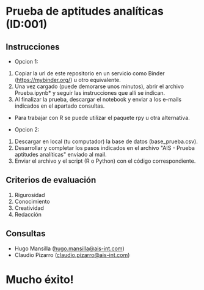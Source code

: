 # Prueba de aptitudes analíticas (ID:001)

## Instrucciones 
- Opcion 1: 
1. Copiar la url de este repositorio en un servicio como Binder (https://mybinder.org/) u otro equivalente. 
2. Una vez cargado (puede demorarse unos minutos), abrir el archivo Prueba.ipynb* y seguir las instrucciones que allí se indican.  
3. Al finalizar la prueba, descargar el notebook y enviar a los e-mails indicados en el apartado consultas.

* Para trabajar con R se puede utilizar el paquete rpy u otra alternativa. 

- Opcion 2: 
1. Descargar en local (tu computador) la base de datos (base_prueba.csv). 
2. Desarrollar y completar los pasos indicados en el archivo "AIS - Prueba aptitudes analíticas" enviado al mail. 
3. Enviar el archivo y el script (R o Python) con el código correspondiente.  

## Criterios de evaluación

1. Rigurosidad
2. Conocimiento
3. Creatividad
4. Redacción

## Consultas
- Hugo Mansilla (hugo.mansilla@ais-int.com)
- Claudio Pizarro (claudio.pizarro@ais-int.com)

# Mucho éxito! 
